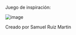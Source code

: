 Juego de inspiración:

![image](https://github.com/user-attachments/assets/0cafc627-f2eb-42ad-b435-081288228677)

Creado por Samuel Ruiz Martin 
